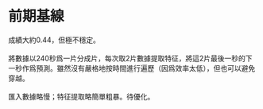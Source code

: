 # 前期基線
成績大約0.44，但極不穩定。
<br/><br/>
將數據以240秒爲一片分成片，每次取2片數據提取特征，將這2片最後一秒的下一秒作爲預測。雖然沒有嚴格地按時間進行遍歷（因爲效率太低），但也可以避免穿越。
<br/><br/>
匯入數據略慢；特征提取略簡單粗暴。待優化。
<br/><br/>
